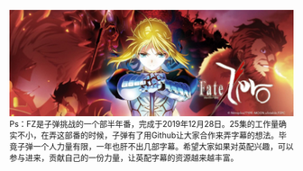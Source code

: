 ![](pic.jpg)
Ps：FZ是子弹挑战的一个部半年番，完成于2019年12月28日。25集的工作量确实不小，在弄这部番的时候，子弹有了用Github让大家合作来弄字幕的想法。毕竟子弹一个人力量有限，一年也肝不出几部字幕。希望大家如果对英配兴趣，可以参与进来，贡献自己的一份力量，让英配字幕的资源越来越丰富。
